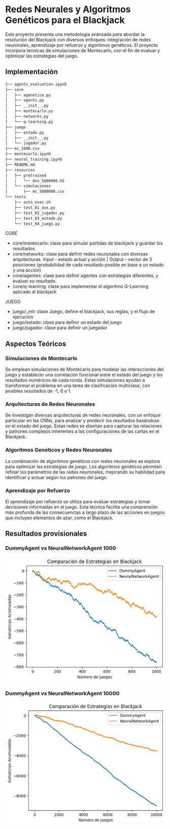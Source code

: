 # Redes Neurales y Algoritmos Genéticos para el Blackjack

Este proyecto presenta una metodología avanzada para abordar la resolución del Blackjack con diversos enfoques: integración de redes neuronales, aprendizaje por refuerzo y algoritmos genéticos. El proyecto incorpora técnicas de simulaciones de Montecarlo, con el fin de evaluar y optimizar las estrategias del juego.


## Implementación 

```bash 
├── agents_evaluation.ipynb
├── core
│   ├── agenetico.py
│   ├── agents.py
│   ├── __init__.py
│   ├── montecarlo.py
│   ├── networks.py
│   └── q-learning.py
├── juego
│   ├── estado.py
│   ├── __init__.py
│   └── jugador.py
├── mc_1000.csv
├── montecarlo.ipynb
├── neural_training.ipynb
├── README.md
├── resources
│   ├── pretrained
│   │   └── dnn_5000000.h5
│   └── simulaciones
│       ├── mc_5000000.csv
└── tests
    ├── auto_exec.sh
    ├── test_01_aux.py
    ├── test_02_jugador.py
    ├── test_03_estado.py
    └── test_04_juego.py
```

CORE
- core/montecarlo: clase para simular partidas de blackjack y guardar los resultados
- core/networks:   clase para definir redes neuronales con diversas arquitecturas. Input - estado actual y acción | Output - vector de 3 posiciones (probabilidad de cada resultado posible en base a un estado y una acción)
- core/agentes:    clase para definir agentes con estrategias diferentes, y evaluar su resultado.
- core/q-learning: clase para implementar el algoritmo Q-Learning aplicado al blackjack

JUEGO
- juego/__init_:   clase Juego, define el blackjack, sus reglas, y el flujo de ejecución
- juego/estado:    clase para definir un estado del juego
- juego/jugador:   clase para definir un juegador

## Aspectos Teóricos

### Simulaciones de Montecarlo

Se emplean simulaciones de Montecarlo para modelar las interacciones del juego y establecer una correlación funcional entre el estado del juego y los resultados numéricos de cada ronda. Estas simulaciones ayudan a transformar el problema en una tarea de clasificación multiclase, con posibles resultados de -1, 0 o 1.


### Arquitecturas de Redes Neuronales

Se investigan diversas arquitecturas de redes neuronales, con un enfoque particular en las CNNs, para analizar y predecir los resultados basándose en el estado del juego. Estas redes se diseñan para capturar las relaciones y patrones complejos inherentes a las configuraciones de las cartas en el Blackjack.


### Algoritmos Genéticos y Redes Neuronales

La combinación de algoritmos genéticos con redes neuronales se explora para optimizar las estrategias de juego. Los algoritmos genéticos permiten refinar los parámetros de las redes neuronales, mejorando su habilidad para identificar y actuar según los patrones del juego.


### Aprendizaje por Refuerzo

El aprendizaje por refuerzo se utiliza para evaluar estrategias y tomar decisiones informadas en el juego. Esta técnica facilita una comprensión más profunda de las consecuencias a largo plazo de las acciones en juegos que incluyen elementos de azar, como el Blackjack.



## Resultados provisionales

### DummyAgent vs NeuralNetworkAgent 1000 
![Results DummyAgent vs NeuralNetworkAgent](image-3.png)

### DummyAgent vs NeuralNetworkAgent 10000
![Results DummyAgent vs NeuralNetworkAgent](image-4.png)